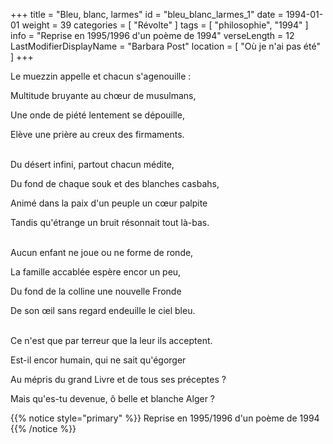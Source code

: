 +++
title = "Bleu, blanc, larmes"
id = "bleu_blanc_larmes_1"
date = 1994-01-01
weight = 39
categories = [ "Révolte" ]
tags = [ "philosophie", "1994" ]
info = "Reprise en 1995/1996 d'un poème de 1994"
verseLength = 12
LastModifierDisplayName = "Barbara Post"
location = [ "Où je n'ai pas été" ]
+++

Le muezzin appelle et chacun s'agenouille :

Multitude bruyante au chœur de musulmans,

Une onde de piété lentement se dépouille,

Elève une prière au creux des firmaments.

 \
Du désert infini, partout chacun médite,

Du fond de chaque souk et des blanches casbahs,

Animé dans la paix d'un peuple un cœur palpite

Tandis qu'étrange un bruit résonnait tout là-bas.

 \
Aucun enfant ne joue ou ne forme de ronde,

La famille accablée espère encor un peu,

Du fond de la colline une nouvelle Fronde

De son œil sans regard endeuille le ciel bleu.

 \
Ce n'est que par terreur que la leur ils acceptent.

Est-il encor humain, qui ne sait qu'égorger

Au mépris du grand Livre et de tous ses préceptes ?

Mais qu'es-tu devenue, ô belle et blanche Alger ?

{{% notice style="primary" %}}
Reprise en 1995/1996 d'un poème de 1994
{{% /notice %}}
